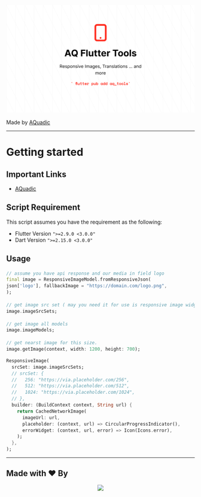 <p align="center"><a href="https://aquadic.com/" target="_blank"><img src="/AQ%20Flutter%20Tools.png"></a></p>

Made by [AQuadic](https://aquadic.com)

----------

# Getting started

## Important Links
- [AQuadic](https://aquadic.com)

## Script Requirement
This script assumes you have the requirement as the following:

- Flutter Version `">=2.9.0 <3.0.0"`
- Dart Version `">=2.15.0 <3.0.0"`

## Usage

```dart
// assume you have api response and our media in field logo
final image = ResponsiveImageModel.fromResponsiveJson(
json['logo'], fallbackImage = "https://domain.com/logo.png",
);

// get image src set ( may you need it for use is responsive image widget
image.imageSrcSets;

// get image all models
image.imageModels;

// get nearst image for this size.
image.getImage(context, width: 1200, height: 700);

```

```dart
ResponsiveImage(
  srcSet: image.imageSrcSets;
  // srcSet: {
  //   256: "https://via.placeholder.com/256",
  //   512: "https://via.placeholder.com/512",
  //   1024: "https://via.placeholder.com/1024",
  // },
  builder: (BuildContext context, String url) {
    return CachedNetworkImage(
      imageUrl: url,
      placeholder: (context, url) => CircularProgressIndicator(),
      errorWidget: (context, url, error) => Icon(Icons.error),
    );
  },
);
```

----------

## Made with ♥ By

<p align="center"><a href="https://AQuadic.com" target="_blank"><img src="https://AQuadic.com/img/logo.svg" width="200"></a></p>
